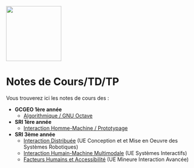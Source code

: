 <img src="https://github.com/truillet/upssitech/blob/master/logo_upssitech.png" width=150>

# Notes de Cours/TD/TP
Vous trouverez ici les notes de cours des :

* **GCGEO 1ère année**
  * [Algorithmique / GNU Octave](https://github.com/truillet/upssitech/tree/master/GCGEO/1A)
* **SRI 1ère année**
  * [Interaction Homme-Machine / Prototypage](https://github.com/truillet/upssitech/blob/master/SRI/1A/README.md)
* **SRI 3ème année**
  * [Interaction Distribuée](https://github.com/truillet/upssitech/tree/master/SRI/3A/ID) (UE Conception et et Mise en Oeuvre des Systèmes Robotiques)
  * [Interaction Humain-Machine Multimodale](https://github.com/truillet/upssitech/blob/master/SRI/3A/IHM/README.md) (UE Systèmes Interactifs)
  * [Facteurs Humains et Accessibilité](https://github.com/truillet/upssitech/blob/master/SRI/3A/FH/README.md) (UE Mineure Interaction Avancée)




